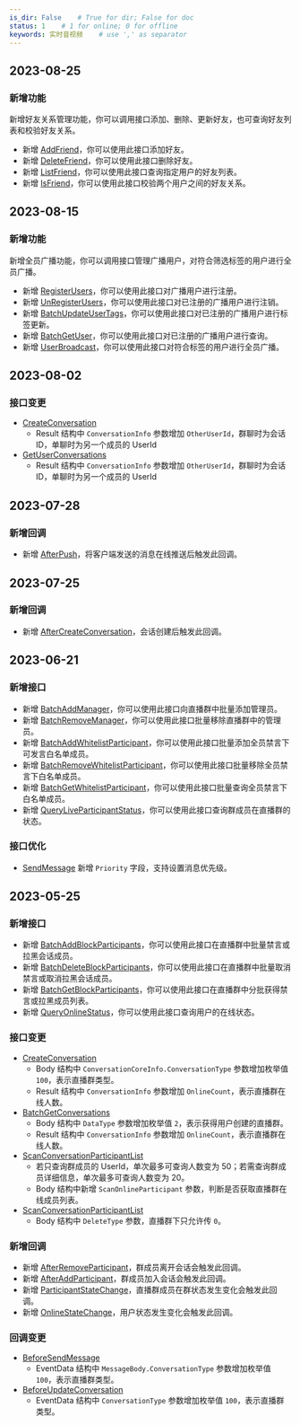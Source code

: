 ```yaml
---
is_dir: False    # True for dir; False for doc
status: 1    # 1 for online; 0 for offline
keywords: 实时音视频    # use ',' as separator
---
```


## 2023-08-25

### 新增功能
新增好友关系管理功能，你可以调用接口添加、删除、更新好友，也可查询好友列表和校验好友关系。

- 新增 [AddFriend](1125662)，你可以使用此接口添加好友。
- 新增 [DeleteFriend](1125751)，你可以使用此接口删除好友。
- 新增 [ListFriend](1125753)，你可以使用此接口查询指定用户的好友列表。
- 新增 [IsFriend](1125754)，你可以使用此接口校验两个用户之间的好友关系。

## 2023-08-15

### 新增功能
新增全员广播功能，你可以调用接口管理广播用户，对符合筛选标签的用户进行全员广播。
- 新增 [RegisterUsers](1125993)，你可以使用此接口对广播用户进行注册。
- 新增 [UnRegisterUsers](1125994)，你可以使用此接口对已注册的广播用户进行注销。
- 新增 [BatchUpdateUserTags](1125995)，你可以使用此接口对已注册的广播用户进行标签更新。
- 新增 [BatchGetUser](1125996)，你可以使用此接口对已注册的广播用户进行查询。
- 新增 [UserBroadcast](1125997)，你可以使用此接口对符合标签的用户进行全员广播。

## 2023-08-02
### 接口变更
- [CreateConversation](337013)
    - Result 结构中 `ConversationInfo` 参数增加 `OtherUserId`，群聊时为会话 ID，单聊时为另一个成员的 UserId
- [GetUserConversations](337049)
    - Result 结构中 `ConversationInfo` 参数增加 `OtherUserId`，群聊时为会话 ID，单聊时为另一个成员的 UserId

## 2023-07-28
### 新增回调
- 新增 [AfterPush](293100.md#afterpush)，将客户端发送的消息在线推送后触发此回调。

## 2023-07-25
### 新增回调
- 新增 [AfterCreateConversation](293100.md#aftercreateconversation)，会话创建后触发此回调。


## 2023-06-21

### 新增接口

- 新增 [BatchAddManager](1051343)，你可以使用此接口向直播群中批量添加管理员。
- 新增 [BatchRemoveManager](1051344)，你可以使用此接口批量移除直播群中的管理员。
- 新增 [BatchAddWhitelistParticipant](1051344)，你可以使用此接口批量添加全员禁言下可发言白名单成员。
- 新增 [BatchRemoveWhitelistParticipant](1051346)，你可以使用此接口批量移除全员禁言下白名单成员。
- 新增 [BatchGetWhitelistParticipant](1051347)，你可以使用此接口批量查询全员禁言下白名单成员。
- 新增 [QueryLiveParticipantStatus](1051348)，你可以使用此接口查询群成员在直播群的状态。

### 接口优化
- [SendMessage](337135) 新增 `Priority` 字段，支持设置消息优先级。

## 2023-05-25

### 新增接口
- 新增 [BatchAddBlockParticipants](788462)，你可以使用此接口在直播群中批量禁言或拉黑会话成员。
- 新增 [BatchDeleteBlockParticipants](788463)，你可以使用此接口在直播群中批量取消禁言或取消拉黑会话成员。
- 新增 [BatchGetBlockParticipants](788464)，你可以使用此接口在直播群中分批获得禁言或拉黑成员列表。
- 新增 [QueryOnlineStatus](788533)，你可以使用此接口查询用户的在线状态。

### 接口变更
- [CreateConversation](337013)
    - Body 结构中 `ConversationCoreInfo.ConversationType` 参数增加枚举值 `100`，表示直播群类型。
    - Result 结构中 `ConversationInfo` 参数增加 `OnlineCount`，表示直播群在线人数。
- [BatchGetConversations](337049)
    - Body 结构中 `DataType` 参数增加枚举值 `2`，表示获得用户创建的直播群。
    - Result 结构中 `ConversationInfo` 参数增加 `OnlineCount`，表示直播群在线人数。   
- [ScanConversationParticipantList](336993)
    - 若只查询群成员的 UserId，单次最多可查询人数变为 50；若需查询群成员详细信息，单次最多可查询人数变为 20。
    - Body 结构中新增 `ScanOnlineParticipant` 参数，判断是否获取直播群在线成员列表。
- [ScanConversationParticipantList](336993)
    - Body 结构中 `DeleteType` 参数，直播群下只允许传 `0`。

### 新增回调
- 新增 [AfterRemoveParticipant](293100.md#afteraddparticipant)，群成员离开会话会触发此回调。
- 新增 [AfterAddParticipant](293100.md#afteraddparticipant)，群成员加入会话会触发此回调。
- 新增 [ParticipantStateChange](293100.md#participantstatechange)，直播群成员在群状态发生变化会触发此回调。
- 新增 [OnlineStateChange](293100.md#onlinestatechange)，用户状态发生变化会触发此回调。

### 回调变更
- [BeforeSendMessage](293100.md#beforesendmessage)
    - EventData 结构中 `MessageBody.ConversationType` 参数增加枚举值 `100`，表示直播群类型。
- [BeforeUpdateConversation](293100.md#beforeupdateconversation)
    - EventData 结构中 `ConversationType` 参数增加枚举值 `100`，表示直播群类型。
